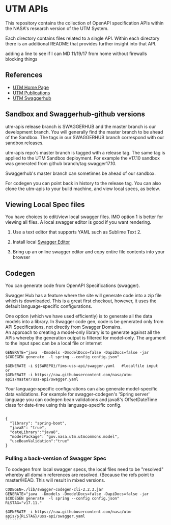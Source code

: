 # UTM APIs

This repository contains the collection of OpenAPI specification APIs within the NASA's research version of the UTM System.

Each directory contains files related to a single API.  Within each directory there is an additional README that provides further insight into that API.

adding a line to see if I can MD 11/19/17 from home without firewalls blocking things

## References

- [UTM Home Page](https://utm.arc.nasa.gov/)
- [UTM Publications](https://utm.arc.nasa.gov/documents.shtml)
- [UTM Swaggerhub](https://app.swaggerhub.com/organizations/utm)


## Sandbox and Swaggerhub-github versions

utm-apis release branch is SWAGGERHUB and the master branch is our development branch.  You will generally find the master branch to be ahead of the Sandbox.  The tags in our SWAGGERHUB branch correspond with our sandbox releases.

utm-apis repo's master branch is tagged with a release tag.  The same tag is applied to the UTM Sandbox deployment. 
For example the v17.10 sandbox was generated from github branch/tag swagger17.10.

Swaggerhub's master branch can sometimes be ahead of our sandbox.

For codegen you can point back in history to the release tag.  You can also clone the utm-apis to your build machine, and view local specs, as below.



## Viewing Local Spec files

You have choices to edit/view local swagger files. IMO option 1 is better for viewing all files.  A local swagger editor is good if you want rendering. 

1. Use a text editor that supports YAML such as Sublime Text 2.

2. Install local [Swagger Editor](https://swagger.io/swagger-editor/)


3. Bring up an online swagger editor and copy entire file contents into your browser


## Codegen 

You can generate code from OpenAPI Specifications (swagger).  

Swagger Hub has a feature where the site will generate code into a zip file which is downloaded. 
This is a great first checkout, however, it uses the default language-specific configurations. 

One option (which we have used efficiently) is to generate all the data models into a library.
In Swagger code gen, code is be generated only from API Specifications, not directly from Swagger Domains.  
An approach to creating a model-only library is to generate against all the APIs whereby the generation 
output is filtered for model-only.
The argument to the input spec can be a local file or internet

````````
GENERATE="java  -Dmodels -DmodelDocs=false -DapiDocs=false -jar $CODEGEN generate  -l spring --config config.json"

$GENERATE -i ${SWREPO}/fims-uss-api/swagger.yaml   #localfile input
or
$GENERATE -i https://raw.githubusercontent.com/nasa/utm-apis/master/uss-api/swagger.yaml

````````

Your language-specific configurations can also generate model-specific data validations.
For example for swagger-codegen's 'Spring server' language you can codegen bean validations
and java8's OffsetDateTime class for date-time using this language-specific config. 

````````

{
  "library": "spring-boot",
  "java8": "true",
  "dateLibrary":"java8",
  "modelPackage": "gov.nasa.utm.utmcommons.model",
  "useBeanValidation":"true"
}

````````

### Pulling a back-version of Swagger Spec

To codegen from local swagger specs, the local files need to be "resolved"  whereby
all domain references are resolved.  (Because the refs point to master/HEAD. This will result in mixed versions. 

`````````
CODEGEN=./lib/swagger-codegen-cli-2.2.3.jar
GENERATE="java  -Dmodels -DmodelDocs=false -DapiDocs=false -jar $CODEGEN generate  -l spring --config config.json"
RLSTAG="v17.11."

$GENERATE -i https://raw.githubusercontent.com/nasa/utm-apis/${RLSTAG}/uss-api/swagger.yaml
```````
